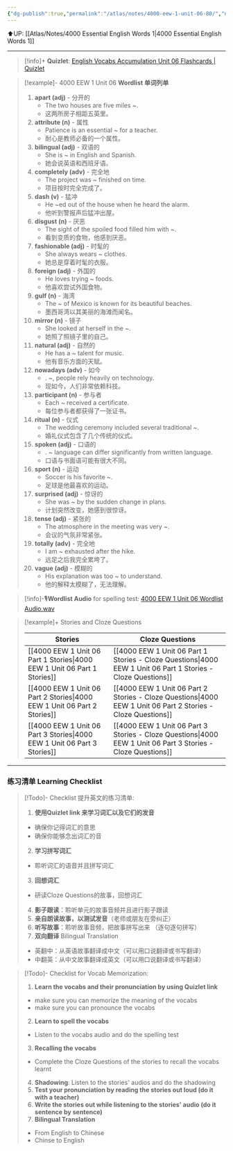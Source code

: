 ```yaml
---
{"dg-publish":true,"permalink":"/atlas/notes/4000-eew-1-unit-06-80/","noteIcon":""}
---
```


⬆️UP: [[Atlas/Notes/4000 Essential English Words 1\|4000 Essential English Words 1]]

---
> [!info]+ **Quizlet**: [English Vocabs Accumulation Unit 06 Flashcards | Quizlet](https://quizlet.com/915543241/english-vocabs-accumulation-set-06-flash-cards/?i=1vbzw5&x=1jqt)


> [!example]- 4000 EEW 1 Unit 06 **Wordlist 单词列单**
> 1. **apart (adj)** - 分开的
>     - The two houses are five miles ~.
>     - 这两所房子相距五英里。
> 2. **attribute (n)** - 属性
>     - Patience is an essential ~ for a teacher.
>     - 耐心是教师必备的一个属性。
> 3. **bilingual (adj)** - 双语的
>     - She is ~ in English and Spanish.
>     - 她会说英语和西班牙语。
> 4. **completely (adv)** - 完全地
>     - The project was ~ finished on time.
>     - 项目按时完全完成了。
> 5. **dash (v)** - 猛冲
>     - He ~ed out of the house when he heard the alarm.
>     - 他听到警报声后猛冲出屋。
> 6. **disgust (n)** - 厌恶
>     - The sight of the spoiled food filled him with ~.
>     - 看到变质的食物，他感到厌恶。
> 7. **fashionable (adj)** - 时髦的
>     - She always wears ~ clothes.
>    - 她总是穿着时髦的衣服。
> 8. **foreign (adj)** - 外国的
>     - He loves trying ~ foods.
>     - 他喜欢尝试外国食物。
> 9. **gulf (n)** - 海湾
>     - The ~ of Mexico is known for its beautiful beaches.
>     - 墨西哥湾以其美丽的海滩而闻名。
> 10. **mirror (n)** - 镜子
>     - She looked at herself in the ~.
>     - 她照了照镜子里的自己。
> 11. **natural (adj)** - 自然的
>     - He has a ~ talent for music.
>     - 他有音乐方面的天赋。
> 12. **nowadays (adv)** - 如今
>     - . ~, people rely heavily on technology.
>     - 现如今，人们非常依赖科技。
> 13. **participant (n)** - 参与者
>     - Each ~ received a certificate.
>     - 每位参与者都获得了一张证书。
> 14. **ritual (n)** - 仪式
>     - The wedding ceremony included several traditional ~.
>     - 婚礼仪式包含了几个传统的仪式。
> 15. **spoken (adj)** - 口语的
>     - . ~ language can differ significantly from written language.
>     - 口语与书面语可能有很大不同。
> 16. **sport (n)** - 运动
>     - Soccer is his favorite ~.
>     - 足球是他最喜欢的运动。
> 17. **surprised (adj)** - 惊讶的
>     - She was ~ by the sudden change in plans.
>     - 计划突然改变，她感到很惊讶。
> 18. **tense (adj)** - 紧张的
>     - The atmosphere in the meeting was very ~.
>     - 会议的气氛非常紧张。
> 19. **totally (adv)** - 完全地
>     - I am ~ exhausted after the hike.
>     - 远足之后我完全累垮了。
> 20. **vague (adj)** - 模糊的
>     - His explanation was too ~ to understand.
>     - 他的解释太模糊了，无法理解。

> [!info]-🎙️**Wordlist Audio** for spelling test: [4000 EEW 1 Unit 06 Wordlist Audio.wav]()

> [!example]+ Stories and Cloze Questions
> 
> | Stories                               | Cloze Questions                                         |
>| ------------------------------------- | ------------------------------------------------------- |
> | [[4000 EEW 1 Unit 06 Part 1 Stories\|4000 EEW 1 Unit 06 Part 1 Stories]] | [[4000 EEW 1 Unit 06 Part 1 Stories - Cloze Questions\|4000 EEW 1 Unit 06 Part 1 Stories - Cloze Questions]] |
> | [[4000 EEW 1 Unit 06 Part 2 Stories\|4000 EEW 1 Unit 06 Part 2 Stories]] | [[4000 EEW 1 Unit 06 Part 2 Stories - Cloze Questions\|4000 EEW 1 Unit 06 Part 2 Stories - Cloze Questions]] |
> | [[4000 EEW 1 Unit 06 Part 3 Stories\|4000 EEW 1 Unit 06 Part 3 Stories]] | [[4000 EEW 1 Unit 06 Part 3 Stories - Cloze Questions\|4000 EEW 1 Unit 06 Part 3 Stories - Cloze Questions]] |

---
### 练习清单 Learning Checklist

> [!Todo]- Checklist 提升英文的练习清单:
> 1. **使用Quizlet link 来学习词汇以及它们的发音** 
>	- 确保你记得词汇的意思 
>	- 确保你能够念出词汇的音 
> 2. **学习拼写词汇** 
>	- 聆听词汇的语音并且拼写词汇 
> 3. **回想词汇**
>	- 研读Cloze Questions的故事，回想词汇 
> 4. **影子跟读**：聆听单元的故事音频并且进行影子跟读 
> 5. **亲自朗读故事，以测试发音**（老师或朋友在旁纠正）
> 6. **听写故事**：聆听故事音频，把故事拼写出来 （逐句逐句拼写）
> 7. **双向翻译** Bilingual Translation 
>	- 英翻中：从英语故事翻译成中文（可以用口说翻译或书写翻译）
>	- 中翻英：从中文故事翻译成英文（可以用口说翻译或书写翻译）

> [!Todo]- Checklist for Vocab Memorization:
> 
> 1. **Learn the vocabs and their pronunciation by using Quizlet link**
>	- make sure you can memorize the meaning of the vocabs
>	- make sure you can pronounce the vocabs
> 2. **Learn to spell the vocabs**
>	- Listen to the vocabs audio and do the spelling test
> 3. **Recalling the vocabs**
>	- Complete the Cloze Questions of the stories to recall the vocabs learnt
> 4. **Shadowing**: Listen to the stories' audios and do the shadowing
> 5. **Test your pronunciation by reading the stories out loud (do it with a teacher)**
> 6. **Write the stories out while listening to the stories' audio (do it sentence by sentence)**
> 7. **Bilingual Translation** 
> 	- From English to Chinese
> 	- Chinse to English

